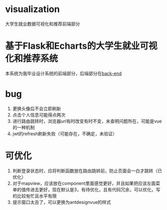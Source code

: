 # visualization

大学生就业数据可视化和推荐前端部分
# 基于Flask和Echarts的大学生就业可视化和推荐系统
本系统为我毕业设计系统的前端部分，后端部分在[back-end]()
# bug
1. 更换头像后不会立即刷新
2. 点击个人信息可能得点两次
3. 进行路由跳转时，浏览器url有时改变有时不变，未查明问题所在，可能是vue的一种机制
4. jwt的refresh刷新失败（可能存在，不确定，未验证）


# 可优化
1. 判断登录状态时，应将判断函数放在路由跳转前，防止页面会一白才跳转（已优化）
2. 对于mapview，应该放在component里面感觉更好，并且如果把应该左面菜单的值传进去更好，现在默认是3，有待优化，且有代码冗余，可以优化，写的比较匆忙且水平有限
3. 提示窗口太丑了，可以更换为antdesignvue的样式